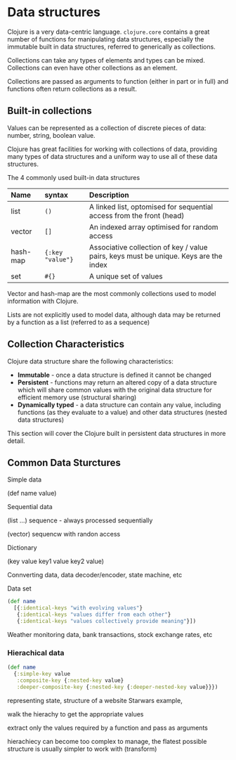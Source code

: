# Data structures

Clojure is a very data-centric language.  `clojure.core` contains a great number of functions for manipulating data structures, especially the immutable built in data structures, referred to generically as collections.

Collections can take any types of elements and types can be mixed.  Collections can even have other collections as an element.

Collections are passed as arguments to function (either in part or in full) and functions often return collections as a result.


## Built-in collections

Values can be represented as a collection of discrete pieces of data: number, string, boolean value.

Clojure has great facilities for working with collections of data, providing many types of data structures and a uniform way to use all of these data structures.

The 4 commonly used built-in data structures

| Name     | syntax           | Description                                                                          |
|:---------|:-----------------|:-------------------------------------------------------------------------------------|
| list     | `()`             | A linked list, optomised for sequential access from the front (head)                 |
| vector   | `[]`             | An indexed array optimised for random access                                         |
| hash-map | `{:key "value"}` | Associative collection of key / value pairs, keys must be unique. Keys are the index |
| set      | `#{}`            | A unique set of values                                                               |

Vector and hash-map are the most commonly collections used to model information with Clojure.

Lists are not explicitly used to model data, although data may be returned by a function as a list (referred to as a sequence)


## Collection Characteristics

Clojure data structure share the following characteristics:

* **Immutable** - once a data structure is defined it cannot be changed
* **Persistent** - functions may return an altered copy of a data structure which will share common values with the original data structure for efficient memory use (structural sharing)
* **Dynamically typed** - a data structure can contain any value, including functions (as they evaluate to a value) and other data structures (nested data structures)

This section will cover the Clojure built in persistent data structures in more detail.

## Common Data Sturctures


Simple data

(def name value)


Sequential data

(list ...) sequence - always processed sequentially

(vector) sequencw with randon access


Dictionary

(key value
 key1 value
 key2 value)

 Connverting data, data decoder/encoder, state machine, etc


 Data set

```clojure
(def name
  [{:identical-keys "with evolving values"}
   {:identical-keys "values differ from each other"}
   {:identical-keys "values collectively provide meaning"}])
```

 Weather monitoring data, bank transactions, stock exchange rates, etc



### Hierachical data

```clojure
(def name
  {:simple-key value
   :composite-key {:nested-key value}
   :deeper-composite-key {:nested-key {:deeper-nested-key value}}})
```

representing state,
structure of a website
Starwars example,

walk the hierachy to get the appropriate values

extract only the values required by a function and pass as arguments

hierachiecy can become too complex to manage, the flatest possible structure is usually simpler to work with (transform)
